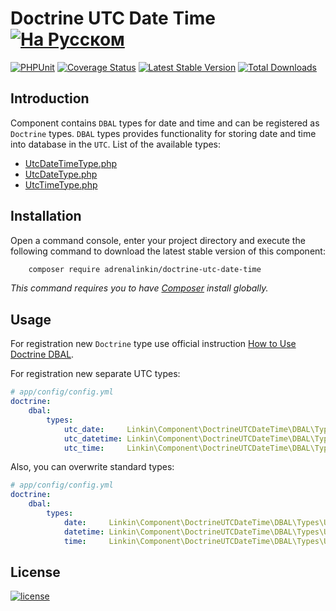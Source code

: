Doctrine UTC Date Time [![На Русском](https://img.shields.io/badge/Перейти_на-Русский-green.svg?style=flat-square)](./README.RU.md)
======================

[![PHPUnit](https://github.com/adrenalinkin/doctrine-utc-date-time/workflows/UnitTests/badge.svg)](https://github.com/adrenalinkin/doctrine-utc-date-time/actions/workflows/unit-tests.yml)
[![Coverage Status](https://coveralls.io/repos/github/adrenalinkin/doctrine-utc-date-time/badge.svg?branch=master)](https://coveralls.io/github/adrenalinkin/doctrine-utc-date-time?branch=master)
[![Latest Stable Version](https://poser.pugx.org/adrenalinkin/doctrine-utc-date-time/v/stable)](https://packagist.org/packages/adrenalinkin/doctrine-utc-date-time)
[![Total Downloads](https://poser.pugx.org/adrenalinkin/doctrine-utc-date-time/downloads)](https://packagist.org/packages/adrenalinkin/doctrine-utc-date-time)

Introduction
------------

Component contains `DBAL` types for date and time and can be registered as `Doctrine` types. `DBAL` types provides
functionality for storing date and time into database in the `UTC`. List of the available types:

 * [UtcDateTimeType.php](DBAL/Types/UtcDateTimeType.php)
 * [UtcDateType.php](DBAL/Types/UtcDateType.php)
 * [UtcTimeType.php](DBAL/Types/UtcTimeType.php)

Installation
------------

Open a command console, enter your project directory and execute the following command to download the latest stable
version of this component:
```bash
    composer require adrenalinkin/doctrine-utc-date-time
```
*This command requires you to have [Composer](https://getcomposer.org) install globally.*

Usage
-----

For registration new `Doctrine` type use official instruction 
[How to Use Doctrine DBAL](https://symfony.com/doc/current/doctrine/dbal.html).

For registration new separate UTC types:

```yaml
# app/config/config.yml
doctrine:
    dbal:
        types:
            utc_date:     Linkin\Component\DoctrineUTCDateTime\DBAL\Types\UtcDateType
            utc_datetime: Linkin\Component\DoctrineUTCDateTime\DBAL\Types\UtcDateTimeType
            utc_time:     Linkin\Component\DoctrineUTCDateTime\DBAL\Types\UtcTimeType
```

Also, you can overwrite standard types:

```yaml
# app/config/config.yml
doctrine:
    dbal:
        types:
            date:     Linkin\Component\DoctrineUTCDateTime\DBAL\Types\UtcDateType
            datetime: Linkin\Component\DoctrineUTCDateTime\DBAL\Types\UtcDateTimeType
            time:     Linkin\Component\DoctrineUTCDateTime\DBAL\Types\UtcTimeType
```

License
-------

[![license](https://img.shields.io/badge/License-MIT-green.svg?style=flat-square)](./LICENSE)

